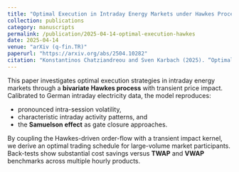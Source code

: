 ```yaml
---
title: "Optimal Execution in Intraday Energy Markets under Hawkes Processes with Transient Impact"
collection: publications
category: manuscripts
permalink: /publication/2025-04-14-optimal-execution-hawkes
date: 2025-04-14
venue: "arXiv (q-fin.TR)"
paperurl: "https://arxiv.org/abs/2504.10282"
citation: "Konstantinos Chatziandreou and Sven Karbach (2025). “Optimal Execution in Intraday Energy Markets under Hawkes Processes with Transient Impact.” <i>arXiv</i>, arXiv:2504.10282."
---
```


This paper investigates optimal execution strategies in intraday energy markets through a **bivariate Hawkes process** with transient price impact. Calibrated to German intraday electricity data, the model reproduces:

* pronounced intra-session volatility,  
* characteristic intraday activity patterns, and  
* the **Samuelson effect** as gate closure approaches.

By coupling the Hawkes-driven order-flow with a transient impact kernel, we derive an optimal trading schedule for large-volume market participants. Back-tests show substantial cost savings versus **TWAP** and **VWAP** benchmarks across multiple hourly products.

<!-- 
*Add a `slidesurl:` or `codeurl:` field above if you later upload slides or a GitHub repo.* -->
